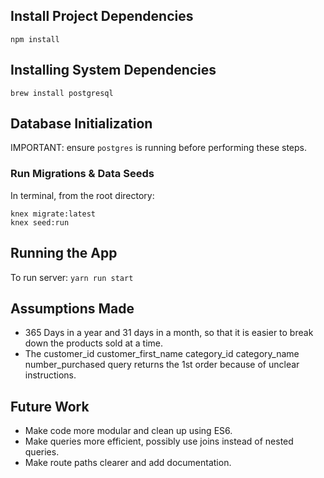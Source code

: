 ## Install Project Dependencies
`npm install`

## Installing System Dependencies

`brew install postgresql`

## Database Initialization

IMPORTANT: ensure `postgres` is running before performing these steps.

### Run Migrations & Data Seeds

In terminal, from the root directory:

```
knex migrate:latest
knex seed:run
```
## Running the App

To run server: `yarn run start`

## Assumptions Made
- 365 Days in a year and 31 days in a month, so that it is easier to break down the products sold at a time.
- The customer_id customer_first_name category_id category_name number_purchased query returns the 1st order because of unclear instructions.

## Future Work
- Make code more modular and clean up using ES6.
- Make queries more efficient, possibly use joins instead of nested queries. 
- Make route paths clearer and add documentation.